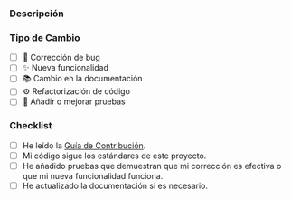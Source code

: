 ### Descripción
### Tipo de Cambio
- [ ] 🐛 Corrección de bug
- [ ] ✨ Nueva funcionalidad
- [ ] 📚 Cambio en la documentación
- [ ] ⚙️ Refactorización de código
- [ ] 🧪 Añadir o mejorar pruebas

### Checklist
- [ ] He leído la [Guía de Contribución](CONTRIBUTING.md).
- [ ] Mi código sigue los estándares de este proyecto.
- [ ] He añadido pruebas que demuestran que mi corrección es efectiva o que mi nueva funcionalidad funciona.
- [ ] He actualizado la documentación si es necesario.